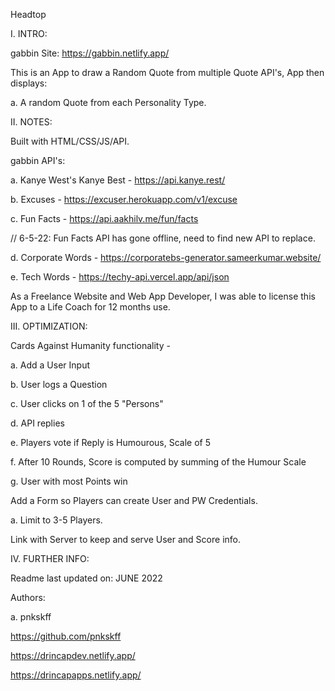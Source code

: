 Headtop

I. INTRO:

gabbin Site: https://gabbin.netlify.app/

This is an App to draw a Random Quote from multiple Quote API's, App then displays:

a. A random Quote from each Personality Type.

II. NOTES:

Built with HTML/CSS/JS/API.

gabbin API's:

a. Kanye West's Kanye Best - https://api.kanye.rest/

b. Excuses - https://excuser.herokuapp.com/v1/excuse

c. Fun Facts - https://api.aakhilv.me/fun/facts

// 6-5-22: Fun Facts API has gone offline, need to find new API to replace.

d. Corporate Words - https://corporatebs-generator.sameerkumar.website/

e. Tech Words - https://techy-api.vercel.app/api/json

As a Freelance Website and Web App Developer, I was able to license this App to a Life Coach for 12 months use.

III. OPTIMIZATION:

Cards Against Humanity functionality -

a. Add a User Input

b. User logs a Question

c. User clicks on 1 of the 5 "Persons"

d. API replies

e. Players vote if Reply is Humourous, Scale of 5

f. After 10 Rounds, Score is computed by summing of the Humour Scale

g. User with most Points win

Add a Form so Players can create User and PW Credentials.

a. Limit to 3-5 Players.

Link with Server to keep and serve User and Score info.

IV. FURTHER INFO:

Readme last updated on: JUNE 2022

Authors:

a. pnkskff

https://github.com/pnkskff

https://drincapdev.netlify.app/

https://drincapapps.netlify.app/
